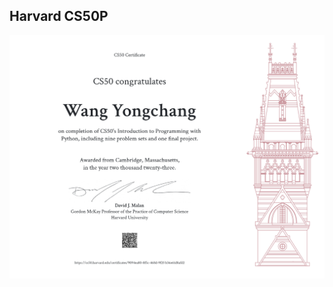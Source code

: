 ## Harvard CS50P

<img src="../public/assets/harvard-cs50p/wangyongchang.png" alt="wangyongchang" style="zoom:50%;" />
